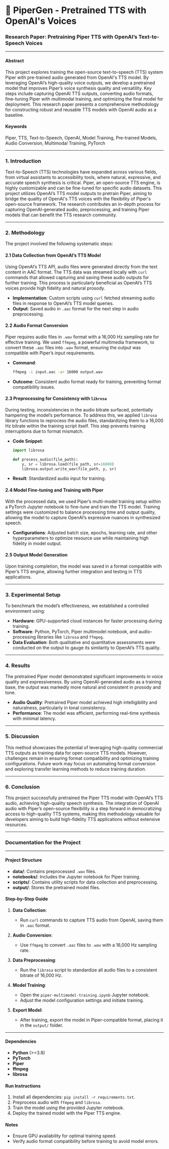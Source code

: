 # 🎤 PiperGen - Pretrained TTS with OpenAI's Voices

### Research Paper: Pretraining Piper TTS with OpenAI’s Text-to-Speech Voices

---

#### Abstract

This project explores training the open-source text-to-speech (TTS) system Piper with pre-trained audio generated from OpenAI's TTS model. By leveraging OpenAI’s high-quality voice outputs, we develop a pretrained model that improves Piper’s voice synthesis quality and versatility. Key steps include capturing OpenAI TTS outputs, converting audio formats, fine-tuning Piper with multimodal training, and optimizing the final model for deployment. This research paper presents a comprehensive methodology for constructing robust and reusable TTS models with OpenAI audio as a baseline.

#### Keywords

Piper, TTS, Text-to-Speech, OpenAI, Model Training, Pre-trained Models, Audio Conversion, Multimodal Training, PyTorch

---

### 1. Introduction

Text-to-Speech (TTS) technologies have expanded across various fields, from virtual assistants to accessibility tools, where natural, expressive, and accurate speech synthesis is critical. Piper, an open-source TTS engine, is highly customizable and can be fine-tuned for specific audio datasets. This project utilizes OpenAI’s TTS model outputs to pretrain Piper, aiming to bridge the quality of OpenAI's TTS voices with the flexibility of Piper's open-source framework. The research contributes an in-depth process for capturing OpenAI-generated audio, preprocessing, and training Piper models that can benefit the TTS research community.

---

### 2. Methodology

The project involved the following systematic steps:

#### 2.1 Data Collection from OpenAI’s TTS Model

Using OpenAI’s TTS API, audio files were generated directly from the text content in AAC format. The TTS data was streamed locally with `curl` commands that allowed capturing and saving these audio outputs for further training. This process is particularly beneficial as OpenAI’s TTS voices provide high fidelity and natural prosody.

- **Implementation**: Custom scripts using `curl` fetched streaming audio files in response to OpenAI’s TTS model queries.
- **Output**: Saved audio in `.aac` format for the next step in audio preprocessing.

#### 2.2 Audio Format Conversion

Piper requires audio files in `.wav` format with a 16,000 Hz sampling rate for effective training. We used `ffmpeg`, a powerful multimedia framework, to convert these `.aac` files into `.wav` format, ensuring the output was compatible with Piper’s input requirements.

- **Command**: 
  ```bash
  ffmpeg -i input.aac -ar 16000 output.wav
  ```
- **Outcome**: Consistent audio format ready for training, preventing format compatibility issues.

#### 2.3 Preprocessing for Consistency with `librosa`

During testing, inconsistencies in the audio bitrate surfaced, potentially hampering the model’s performance. To address this, we applied `librosa` library functions to reprocess the audio files, standardizing them to a 16,000 Hz bitrate within the training script itself. This step prevents training interruptions due to format mismatch.

- **Code Snippet**:
  ```python
  import librosa

  def process_audio(file_path):
      y, sr = librosa.load(file_path, sr=16000)
      librosa.output.write_wav(file_path, y, sr)
  ```
- **Result**: Standardized audio input for training.

#### 2.4 Model Fine-tuning and Training with Piper

With the processed data, we used Piper’s multi-model training setup within a PyTorch Jupyter notebook to fine-tune and train the TTS model. Training settings were customized to balance processing time and output quality, allowing the model to capture OpenAI’s expressive nuances in synthesized speech.

- **Configurations**: Adjusted batch size, epochs, learning rate, and other hyperparameters to optimize resource use while maintaining high fidelity in model output.

#### 2.5 Output Model Generation

Upon training completion, the model was saved in a format compatible with Piper’s TTS engine, allowing further integration and testing in TTS applications.

---

### 3. Experimental Setup

To benchmark the model’s effectiveness, we established a controlled environment using:
- **Hardware**: GPU-supported cloud instances for faster processing during training.
- **Software**: Python, PyTorch, Piper multimodel notebook, and audio-processing libraries like `librosa` and `ffmpeg`.
- **Data Evaluation**: Both qualitative and quantitative assessments were conducted on the output to gauge its similarity to OpenAI’s TTS quality.

---

### 4. Results

The pretrained Piper model demonstrated significant improvements in voice quality and expressiveness. By using OpenAI-generated audio as a training base, the output was markedly more natural and consistent in prosody and tone.

- **Audio Quality**: Pretrained Piper model achieved high intelligibility and naturalness, particularly in tonal consistency.
- **Performance**: The model was efficient, performing real-time synthesis with minimal latency.

---

### 5. Discussion

This method showcases the potential of leveraging high-quality commercial TTS outputs as training data for open-source TTS models. However, challenges remain in ensuring format compatibility and optimizing training configurations. Future work may focus on automating format conversion and exploring transfer learning methods to reduce training duration.

---

### 6. Conclusion

This project successfully pretrained the Piper TTS model with OpenAI’s TTS audio, achieving high-quality speech synthesis. The integration of OpenAI audio with Piper’s open-source flexibility is a step forward in democratizing access to high-quality TTS systems, making this methodology valuable for developers aiming to build high-fidelity TTS applications without extensive resources.

---

### Documentation for the Project

---

#### Project Structure

- **data/**: Contains preprocessed `.wav` files.
- **notebooks/**: Includes the Jupyter notebook for Piper training.
- **scripts/**: Contains utility scripts for data collection and preprocessing.
- **output/**: Stores the pretrained model files.

#### Step-by-Step Guide

1. **Data Collection**:
   - Run `curl` commands to capture TTS audio from OpenAI, saving them in `.aac` format.
   
2. **Audio Conversion**:
   - Use `ffmpeg` to convert `.aac` files to `.wav` with a 16,000 Hz sampling rate.
   
3. **Data Preprocessing**:
   - Run the `librosa` script to standardize all audio files to a consistent bitrate of 16,000 Hz.

4. **Model Training**:
   - Open the `piper-multimodel-training.ipynb` Jupyter notebook.
   - Adjust the model configuration settings and initiate training.

5. **Export Model**:
   - After training, export the model in Piper-compatible format, placing it in the `output/` folder.

---

#### Dependencies

- **Python** (>=3.8)
- **PyTorch**
- **Piper**
- **ffmpeg**
- **librosa**

#### Run Instructions

1. Install all dependencies: `pip install -r requirements.txt`.
2. Preprocess audio with `ffmpeg` and `librosa`.
3. Train the model using the provided Jupyter notebook.
4. Deploy the trained model with the Piper TTS engine.

#### Notes

- Ensure GPU availability for optimal training speed.
- Verify audio format compatibility before training to avoid model errors.
